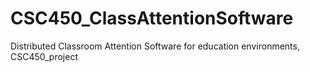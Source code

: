 # CSC450_ClassAttentionSoftware
Distributed Classroom Attention Software for education environments, CSC450_project
